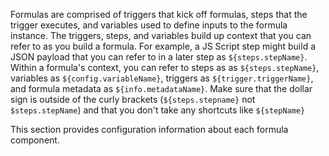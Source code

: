Formulas are comprised of triggers that kick off formulas, steps that the trigger executes, and variables used to define inputs to the formula instance. The triggers, steps, and variables build up context that you can refer to as you build a formula. For example, a JS Script step might build a JSON payload that you can refer to in a later step as `${steps.stepName}`. Within a formula's context, you can refer to steps as as `${steps.stepName}`, variables as `${config.variableName}`, triggers as `${trigger.triggerName}`, and formula metadata as `${info.metadataName}`. Make sure that the dollar sign is outside of the curly brackets (`${steps.stepname}` not `$steps.stepName`) and that you don't take any shortcuts like `${stepName}`

This section provides configuration information about each formula component.
